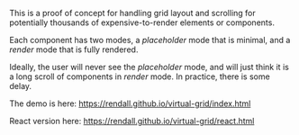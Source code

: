 This is a proof of concept for handling grid layout and scrolling for potentially thousands of expensive-to-render elements or components.

Each component has two modes, a _placeholder_ mode that is minimal, and a _render_ mode that is fully rendered.

Ideally, the user will never see the _placeholder_ mode, and will just think it is a long scroll of components in _render_ mode. In practice, there is some delay.

The demo is here: <https://rendall.github.io/virtual-grid/index.html>

React version here:  <https://rendall.github.io/virtual-grid/react.html>
